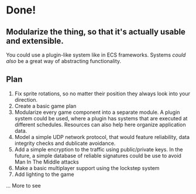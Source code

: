 # Done!

## Modularize the thing, so that it's actually usable and extensible. 
You could use a plugin-like system like in ECS frameworks. Systems *could also* be a great way of abstracting
functionality.

## Plan
1. Fix sprite rotations, so no matter their position they always look into your direction.
2. Create a basic game plan
3. Modularize every game component into a separate module. A plugin system could be used, where a plugin
has systems that are executed at different schedules. Resources can also help here organize application data.
4. Model a simple UDP network protocol, that would feature reliability, data integrity checks and dublicate avoidance.
5. Add a simple encryption to the traffic using public/private keys. In the future, a simple database of reliable
signatures could be use to avoid Man In The Middle attacks
6. Make a basic multiplayer support using the lockstep system
7. Add lighting to the game

... More to see 